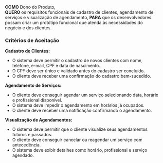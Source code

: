  
**COMO** Dono do Produto,  
**QUERO** os requisitos funcionais de cadastro de clientes, agendamento de serviços e visualização de agendamento,
**PARA** que os desenvolvedores possam criar um protótipo funcional que atenda às necessidades do negócio e dos clientes.  

### Critérios de Aceitação  
**Cadastro de Clientes:**
- O sistema deve permitir o cadastro de novos clientes com nome, telefone, e-mail, CPF e data de nascimento.  
- O CPF deve ser único e validado antes do cadastro ser concluído.  
- O cliente deve receber uma confirmação do cadastro bem-sucedido.  

**Agendamento de Serviços:**
- O cliente deve conseguir agendar um serviço selecionando data, horário e profissional disponível.
- O sistema deve impedir o agendamento em horários já ocupados.
- O cliente deve receber uma notificação confirmando o agendamento.  

**Visualização de Agendamentos:**
- O sistema deve permitir que o cliente visualize seus agendamentos futuros e passados.
- O cliente deve conseguir cancelar ou reagendar um serviço com antecedência.
- O sistema deve exibir detalhes como horário, profissional e serviço agendado.

